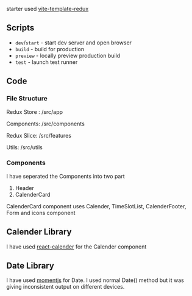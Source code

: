 starter used [vite-template-redux](https://redux-toolkit.js.org/introduction/getting-started)

## Scripts

- `dev`/`start` - start dev server and open browser
- `build` - build for production
- `preview` - locally preview production build
- `test` - launch test runner

## Code

### File Structure

Redux Store : /src/app

Components: /src/components

Redux Slice: /src/features

Utils: /src/utils

### Components

I have seperated the Components into two part

1. Header
2. CalenderCard

CalenderCard component uses Calender, TimeSlotList, CalenderFooter, Form and icons component

## Calender Library

I have used [react-calender](https://www.npmjs.com/package/react-calendar) for the Calender component

## Date Library

I have used  [momentjs](https://momentjs.com/) for Date. I used normal Date() method but it was giving inconsistent output on different devices.
